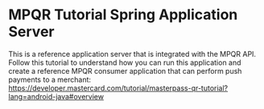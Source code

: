 # MPQR Tutorial Spring Application Server

This is a reference application server that is integrated with the MPQR API. Follow this tutorial to understand how you can run this application and create a reference MPQR consumer application that can perform push payments to a merchant: https://developer.mastercard.com/tutorial/masterpass-qr-tutorial?lang=android-java#overview


